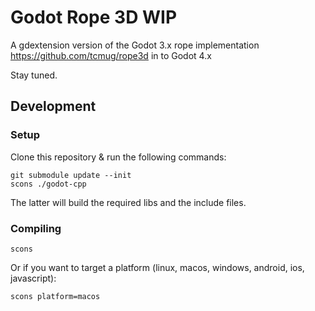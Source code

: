 # Godot Rope 3D WIP

A gdextension version of the Godot 3.x rope implementation https://github.com/tcmug/rope3d in to Godot 4.x

Stay tuned.

## Development

### Setup

Clone this repository & run the following commands:

```
git submodule update --init
scons ./godot-cpp
```

The latter will build the required libs and the include files.

### Compiling
```
scons
```
Or if you want to target a platform (linux, macos, windows, android, ios, javascript):
```
scons platform=macos
```

